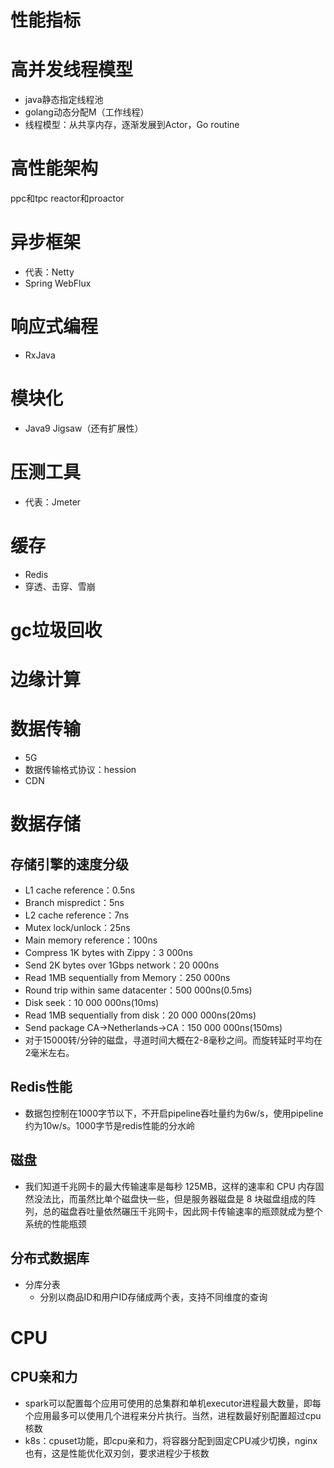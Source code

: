 # 性能指标

# 高并发线程模型
* java静态指定线程池
* golang动态分配M（工作线程）
* 线程模型：从共享内存，逐渐发展到Actor，Go routine

# 高性能架构
ppc和tpc
reactor和proactor


# 异步框架
* 代表：Netty
* Spring WebFlux

# 响应式编程
* RxJava

# 模块化
* Java9 Jigsaw（还有扩展性）

# 压测工具
* 代表：Jmeter

# 缓存
* Redis
* 穿透、击穿、雪崩

# gc垃圾回收

# 边缘计算

# 数据传输
* 5G
* 数据传输格式协议：hession
* CDN

# 数据存储
## 存储引擎的速度分级
* L1 cache reference：0.5ns
* Branch mispredict：5ns
* L2 cache reference：7ns
* Mutex lock/unlock：25ns
* Main memory reference：100ns
* Compress 1K bytes with Zippy：3 000ns
* Send 2K bytes over 1Gbps network：20 000ns
* Read 1MB sequentially from Memory：250 000ns
* Round trip within same datacenter：500 000ns(0.5ms)
* Disk seek：10 000 000ns(10ms)
* Read 1MB sequentially from disk：20 000 000ns(20ms)
* Send package CA->Netherlands->CA：150 000 000ns(150ms)
* 对于15000转/分钟的磁盘，寻道时间大概在2-8毫秒之间。而旋转延时平均在2毫米左右。

## Redis性能
* 数据包控制在1000字节以下，不开启pipeline吞吐量约为6w/s，使用pipeline约为10w/s。1000字节是redis性能的分水岭

## 磁盘
* 我们知道千兆网卡的最大传输速率是每秒 125MB，这样的速率和 CPU 内存固然没法比，而虽然比单个磁盘快一些，但是服务器磁盘是 8 块磁盘组成的阵列，总的磁盘吞吐量依然碾压千兆网卡，因此网卡传输速率的瓶颈就成为整个系统的性能瓶颈

## 分布式数据库
* 分库分表
    * 分别以商品ID和用户ID存储成两个表，支持不同维度的查询


# CPU
## CPU亲和力
* spark可以配置每个应用可使用的总集群和单机executor进程最大数量，即每个应用最多可以使用几个进程来分片执行。当然，进程数最好别配置超过cpu核数
* k8s：cpuset功能，即cpu亲和力，将容器分配到固定CPU减少切换，nginx也有，这是性能优化双刃剑，要求进程少于核数
